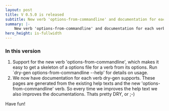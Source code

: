 ```yaml
---
layout: post
title: V 0.5.0 is released
subtitle: New verb 'options-from-commandline' and documentation for each verb.
summary: |-
    New verb 'options-from-commandline' and documentation for each verb (generated from the help text ;-) )
hero_height: is-fullwidth
---
```

### In this version
1. Support for the new verb 'options-from-commandline', which makes it easy to get a skeleton of a options file for a verb from its options. Run `dry-gen options-from-commandline --help' for details on usage.
1. We now have documentation for each verb dry-gen supports. These pages are generated from the existing help texts and the new 'options-from-commandline' verb. So every time we improves the help text we also improves the documentations. Thats pretty DRY, or ;-)

Have fun!